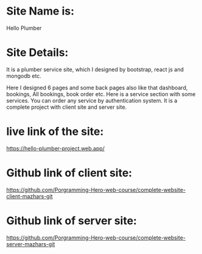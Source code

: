 # Site Name is: 

Hello Plumber

# Site Details: 

It is a plumber service site, which I designed by bootstrap, react js and mongodb etc.

Here I designed 6 pages and some back pages also like that dashboard, bookings, All bookings, book order etc.
Here is a service section with some services. You can order any service by authentication system. 
It is a complete project with client site and server site.

# live link of the site:
https://hello-plumber-project.web.app/


# Github link of client site:
https://github.com/Porgramming-Hero-web-course/complete-website-client-mazhars-git

# Github link of server site:
https://github.com/Porgramming-Hero-web-course/complete-website-server-mazhars-git




